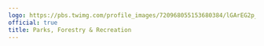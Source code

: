 ```yaml
---
logo: https://pbs.twimg.com/profile_images/720968055153680384/lGArEG2p_400x400.jpg
official: true
title: Parks, Forestry & Recreation
---
```

